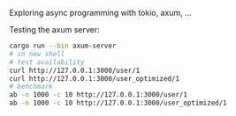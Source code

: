 Exploring async programming with tokio, axum, ...

Testing the axum server:

```bash
cargo run --bin axum-server
# in new shell
# test availability
curl http://127.0.0.1:3000/user/1
curl http://127.0.0.1:3000/user_optimized/1
# benchmark
ab -n 1000 -c 10 http://127.0.0.1:3000/user/1
ab -n 1000 -c 10 http://127.0.0.1:3000/user_optimized/1
```
